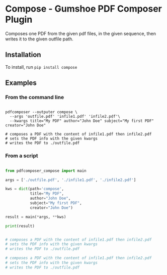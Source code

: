 # Compose - Gumshoe PDF Composer Plugin


Composes one PDF from the given pdf files, in the given sequence,
then writes it to the given outfile path.


## Installation


To install, run `pip install compose`


## Examples

### From the command line
```shell

pdfcomposer --outputer compose \
  --args 'outfile.pdf' 'infile1.pdf' 'infile2.pdf'\
  --kwargs title="My PDF" author="John Doe" subject="My first PDF" creator="John Doe"

# composes a PDF with the content of infile1.pdf then infile2.pdf
# sets the PDF info with the given kwargs
# writes the PDF to ./outfile.pdf

```

### From a script


```python

from pdfcomposer_compose import main

args = ['./outfile.pdf', './infile1.pdf', './infile2.pdf']

kws = dict(path='compose',
           title="My PDF",
           author="John Doe",
           subject="My first PDF",
           creator="John Doe")

result = main(*args, **kws)

print(result)


# composes a PDF with the content of infile1.pdf then infile2.pdf
# sets the PDF info with the given kwargs
# writes the PDF to ./outfile.pdf

# composes a PDF with the content of infile1.pdf then infile2.pdf
# sets the PDF info with the given kwargs
# writes the PDF to ./outfile.pdf


```




